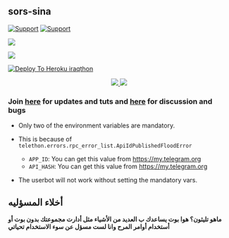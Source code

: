 ## sors-sina

<a href="https://t.me/sorasina"> <img src="https://img.shields.io/badge/telegram-Support_Group-blue?style=social&logo=telegram" alt="Support" /></a>
    <a href="https://t.me/telerebo"> <img src="https://img.shields.io/badge/telegram-helps-blue?style=social&logo=telegram" alt="Support" /></a>

<a href="https://youtu.be/XmvdDHiIDb4"><img src="https://img.shields.io/youtube/views/XmvdDHiIDb4?style=social">


<a href="https://youtu.be/XmvdDHiIDb4"><img src="https://img.shields.io/badge/How%20To%20Deploy-OLD-blue.svg?logo=Youtube"></a>


[![Deploy To Heroku iraqthon](https://www.herokucdn.com/deploy/button.svg)](https://heroku.com/deploy)
<p align="center">
  <a href="https://github.com/klanrali/iraqthon/fork">
    <img src="https://img.shields.io/github/forks/klanrali/plus.telethon?label=Fork&style=social">
    
  </a>
  <a href="https://github.com/klanrali/iraqthon">
    <img src="https://img.shields.io/github/stars/klanrali/iraqthon?style=social">
  </a>
</p>

### Join [here](https://t.me/tele_thon) for updates and tuts and [here](https://t.me/klanraloosh) for discussion and bugs


- Only two of the environment variables are mandatory.
- This is because of `telethon.errors.rpc_error_list.ApiIdPublishedFloodError`

    - `APP_ID`:   You can get this value from https://my.telegram.org
    - `API_HASH`:   You can get this value from https://my.telegram.org
- The userbot will not work without setting the mandatory vars.


## <b> أخلاء المسؤليه

ماهو تليثون؟  هوا بوت يساعدك ب العديد من الأشياء مثل أدارت مجموعتك بدون بوت أو أستخدام أوامر المرح وانا لست مسؤل عن سوء الاستخدام تحياتي
